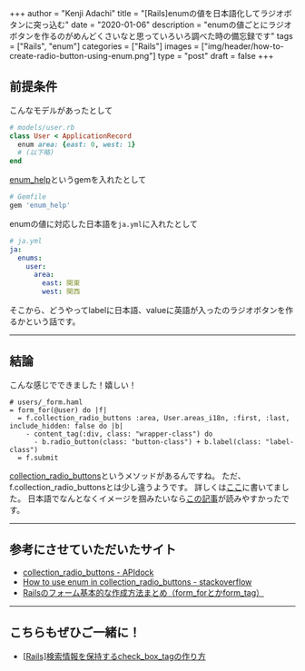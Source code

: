 +++
author = "Kenji Adachi"
title = "[Rails]enumの値を日本語化してラジオボタンに突っ込む"
date = "2020-01-06"
description = "enumの値ごとにラジオボタンを作るのがめんどくさいなと思っていろいろ調べた時の備忘録です"
tags = ["Rails", "enum"]
categories = ["Rails"]
images  = ["img/header/how-to-create-radio-button-using-enum.png"]
type = "post"
draft =  false
+++

## 前提条件

こんなモデルがあったとして

```ruby
# models/user.rb
class User < ApplicationRecord
  enum area: {east: 0, west: 1}
  # (以下略)
end
```

[enum_help](https://github.com/zmbacker/enum_help)というgemを入れたとして

```ruby
# Gemfile
gem 'enum_help'
```

enumの値に対応した日本語を`ja.yml`に入れたとして

```yml
# ja.yml
ja:
  enums:
    user:
      area:
        east: 関東
        west: 関西
```

そこから、どうやってlabelに日本語、valueに英語が入ったのラジオボタンを作るかという話です。

------

## 結論

こんな感じでできました！嬉しい！

```html.haml
# users/_form.haml
= form_for(@user) do |f|
  = f.collection_radio_buttons :area, User.areas_i18n, :first, :last, include_hidden: false do |b|
    - content_tag(:div, class: "wrapper-class") do
      - b.radio_button(class: "button-class") + b.label(class: "label-class")
  = f.submit
```

[collection_radio_buttons](https://apidock.com/rails/v4.0.2/ActionView/Helpers/FormOptionsHelper/collection_radio_buttons)というメソッドがあるんですね。
ただ、f.collection_radio_buttonsとは少し違うようです。
詳しくは[ここ](https://stackoverflow.com/questions/36393489/how-to-use-enum-in-collection-radio-buttons)に書いてました。
日本語でなんとなくイメージを掴みたいなら[この記事](https://qiita.com/ykyk1218/items/2541a313aac0f0e5d81a#%E3%83%A9%E3%82%B8%E3%82%AA%E3%83%9C%E3%82%BF%E3%83%B3)が読みやすかったです。

-------

## 参考にさせていただいたサイト

- [collection_radio_buttons - APIdock](https://apidock.com/rails/v4.0.2/ActionView/Helpers/FormOptionsHelper/collection_radio_buttons)
- [How to use enum in collection_radio_buttons - stackoverflow](https://stackoverflow.com/questions/36393489/how-to-use-enum-in-collection-radio-buttons)
- [Railsのフォーム基本的な作成方法まとめ（form_forとかform_tag）](https://qiita.com/ykyk1218/items/2541a313aac0f0e5d81a)

-------

## こちらもぜひご一緒に！

- [[Rails]検索情報を保持するcheck_box_tagの作り方](../../blog/how-to-create-check_box_tag/)
